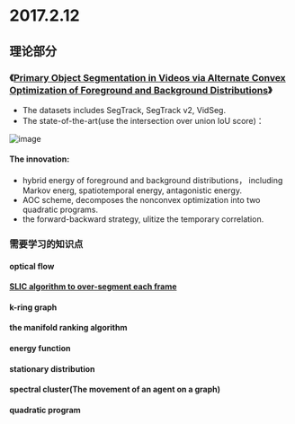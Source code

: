 # 2017.2.12

## 理论部分

### 《[Primary Object Segmentation in Videos via Alternate Convex Optimization of Foreground and Background Distributions](http://www.cv-foundation.org/openaccess/content_cvpr_2016/papers/Jang_Primary_Object_Segmentation_CVPR_2016_paper.pdf)》

- The datasets includes SegTrack, SegTrack v2, VidSeg.
- The state-of-the-art(use the intersection over union IoU score)：

![image](https://github.com/du0915/scholar/blob/master/week7/AOC%20experimental%20result.png)

#### The innovation:

- hybrid energy of foreground and background distributions， including Markov energ, spatiotemporal energy, antagonistic energy.
- AOC scheme, decomposes the nonconvex optimization into two quadratic programs.
- the forward-backward strategy, ulitize the temporary correlation.

### 需要学习的知识点

#### optical flow

#### [SLIC algorithm to over-segment each frame](http://www.kev-smith.com/papers/SMITH_TPAMI12.pdf)

#### k-ring graph

#### the manifold ranking algorithm

#### energy function

#### stationary distribution

#### spectral cluster(The movement of an agent on a graph)

#### quadratic program

